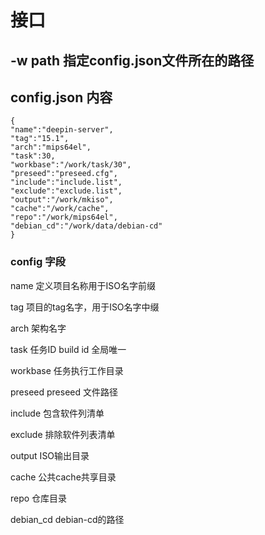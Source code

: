 # 接口

## -w path 指定config.json文件所在的路径

## config.json 内容
```
{
"name":"deepin-server",
"tag":"15.1",
"arch":"mips64el",
"task":30,
"workbase":"/work/task/30",
"preseed":"preseed.cfg",
"include":"include.list",
"exclude":"exclude.list",
"output":"/work/mkiso",
"cache":"/work/cache",
"repo":"/work/mips64el",
"debian_cd":"/work/data/debian-cd"
}
```
### config 字段
name 定义项目名称用于ISO名字前缀

tag 项目的tag名字，用于ISO名字中缀

arch 架构名字

task 任务ID build id 全局唯一

workbase 任务执行工作目录

preseed preseed 文件路径

include 包含软件列清单

exclude 排除软件列表清单

output ISO输出目录

cache 公共cache共享目录

repo 仓库目录

debian_cd debian-cd的路径



